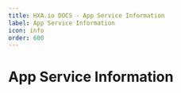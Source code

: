 ```yaml
---
title: HXA.io DOCS - App Service Information
label: App Service Information
icon: info
order: 600
---
```

# App Service Information

